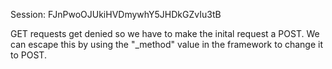 Session: FJnPwoOJUkiHVDmywhY5JHDkGZvIu3tB

GET requests get denied so we have to make the inital request a POST.
    We can escape this by using the "_method" value in the framework to change it to POST.